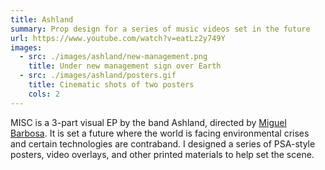 ```yaml
---
title: Ashland
summary: Prop design for a series of music videos set in the future
url: https://www.youtube.com/watch?v=eatLz2y749Y
images:
  - src: ./images/ashland/new-management.png
    title: Under new management sign over Earth
  - src: ./images/ashland/posters.gif
    title: Cinematic shots of two posters
    cols: 2
---
```

MISC is a 3-part visual EP by the band Ashland, directed by [Miguel Barbosa](https://yeahfilms.tv/). It is set a future where the world is facing environmental crises and certain technologies are contraband. I designed a series of PSA-style posters, video overlays, and other printed materials to help set the scene.